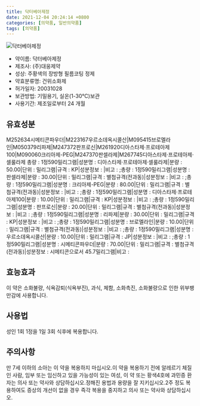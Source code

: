 ```yaml
---
title: 닥터베아제정
date: 2021-12-04 20:24:14 +0800
categories: [의약품, 일반의약품]
tags: [의약품]
---
```

![닥터베아제정](https://nedrug.mfds.go.kr/pbp/cmn/itemImageDownload/148647963523800122)

- 약이름: 닥터베아제정
- 제조사: (주)대웅제약
- 성상: 주황색의 장방형 필름코팅 정제
- 약효분류명: 건위소화제
- 허가일자: 20031028
- 보관방법: 기밀용기, 실온(1-30℃)보관
- 사용기간: 제조일로부터 24 개월
## 유효성분
M252634시메티콘파우더|M223167우르소데옥시콜산|M095415브로멜라인|M050379리파제|M247372판프로신|M261920디아스타제·프로테아제100|M090060크리아제-PEG|M247370판셀라제|M267745디아스타제·프로테아제·셀룰라제
총량 : 1정590밀리그램|성분명 : 디아스타제·프로테아제·셀룰라제|분량 : 50.00|단위 : 밀리그램|규격 : KP|성분정보 : |비고 : ;총량 : 1정590밀리그램|성분명 : 판셀라제|분량 : 30.00|단위 : 밀리그램|규격 : 별첨규격(전과동)|성분정보 : |비고 : ;총량 : 1정590밀리그램|성분명 : 크리아제-PEG|분량 : 80.00|단위 : 밀리그램|규격 : 별첨규격(전과동)|성분정보 : |비고 : ;총량 : 1정590밀리그램|성분명 : 디아스타제·프로테아제100|분량 : 10.00|단위 : 밀리그램|규격 : KP|성분정보 : |비고 : ;총량 : 1정590밀리그램|성분명 : 판프로신|분량 : 20.00|단위 : 밀리그램|규격 : 별첨규격(전과동)|성분정보 : |비고 : ;총량 : 1정590밀리그램|성분명 : 리파제|분량 : 30.00|단위 : 밀리그램|규격 : KP|성분정보 : |비고 : ;총량 : 1정590밀리그램|성분명 : 브로멜라인|분량 : 10.00|단위 : 밀리그램|규격 : 별첨규격(전과동)|성분정보 : |비고 : ;총량 : 1정590밀리그램|성분명 : 우르소데옥시콜산|분량 : 10.00|단위 : 밀리그램|규격 : JP|성분정보 : |비고 : ;총량 : 1정590밀리그램|성분명 : 시메티콘파우더|분량 : 70.00|단위 : 밀리그램|규격 : 별첨규격(전과동)|성분정보 : 시메티콘으로서 45.7밀리그램|비고 :
## 효능효과
이 약은 소화불량, 식욕감퇴(식욕부진), 과식, 체함, 소화촉진, 소화불량으로 인한 위부팽만감에 사용합니다.
## 사용법
성인 1회 1정을 1일 3회 식후에 복용합니다.
## 주의사항
만 7세 이하의 소아는 이 약을 복용하지 마십시오.이 약을 복용하기 전에 알레르기 체질인 사람, 임부 또는 임신하고 있을 가능성이 있는 여성, 이 약 또는 황색4호에 과민증 환자는 의사 또는 약사와 상담하십시오.정해진 용법과 용량을 잘 지키십시오.2주 정도 복용하여도 증상의 개선이 없을 경우 즉각 복용을 중지하고 의사 또는 약사와 상담하십시오.
